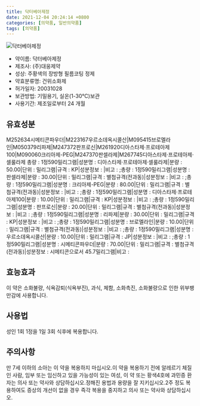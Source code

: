 ```yaml
---
title: 닥터베아제정
date: 2021-12-04 20:24:14 +0800
categories: [의약품, 일반의약품]
tags: [의약품]
---
```

![닥터베아제정](https://nedrug.mfds.go.kr/pbp/cmn/itemImageDownload/148647963523800122)

- 약이름: 닥터베아제정
- 제조사: (주)대웅제약
- 성상: 주황색의 장방형 필름코팅 정제
- 약효분류명: 건위소화제
- 허가일자: 20031028
- 보관방법: 기밀용기, 실온(1-30℃)보관
- 사용기간: 제조일로부터 24 개월
## 유효성분
M252634시메티콘파우더|M223167우르소데옥시콜산|M095415브로멜라인|M050379리파제|M247372판프로신|M261920디아스타제·프로테아제100|M090060크리아제-PEG|M247370판셀라제|M267745디아스타제·프로테아제·셀룰라제
총량 : 1정590밀리그램|성분명 : 디아스타제·프로테아제·셀룰라제|분량 : 50.00|단위 : 밀리그램|규격 : KP|성분정보 : |비고 : ;총량 : 1정590밀리그램|성분명 : 판셀라제|분량 : 30.00|단위 : 밀리그램|규격 : 별첨규격(전과동)|성분정보 : |비고 : ;총량 : 1정590밀리그램|성분명 : 크리아제-PEG|분량 : 80.00|단위 : 밀리그램|규격 : 별첨규격(전과동)|성분정보 : |비고 : ;총량 : 1정590밀리그램|성분명 : 디아스타제·프로테아제100|분량 : 10.00|단위 : 밀리그램|규격 : KP|성분정보 : |비고 : ;총량 : 1정590밀리그램|성분명 : 판프로신|분량 : 20.00|단위 : 밀리그램|규격 : 별첨규격(전과동)|성분정보 : |비고 : ;총량 : 1정590밀리그램|성분명 : 리파제|분량 : 30.00|단위 : 밀리그램|규격 : KP|성분정보 : |비고 : ;총량 : 1정590밀리그램|성분명 : 브로멜라인|분량 : 10.00|단위 : 밀리그램|규격 : 별첨규격(전과동)|성분정보 : |비고 : ;총량 : 1정590밀리그램|성분명 : 우르소데옥시콜산|분량 : 10.00|단위 : 밀리그램|규격 : JP|성분정보 : |비고 : ;총량 : 1정590밀리그램|성분명 : 시메티콘파우더|분량 : 70.00|단위 : 밀리그램|규격 : 별첨규격(전과동)|성분정보 : 시메티콘으로서 45.7밀리그램|비고 :
## 효능효과
이 약은 소화불량, 식욕감퇴(식욕부진), 과식, 체함, 소화촉진, 소화불량으로 인한 위부팽만감에 사용합니다.
## 사용법
성인 1회 1정을 1일 3회 식후에 복용합니다.
## 주의사항
만 7세 이하의 소아는 이 약을 복용하지 마십시오.이 약을 복용하기 전에 알레르기 체질인 사람, 임부 또는 임신하고 있을 가능성이 있는 여성, 이 약 또는 황색4호에 과민증 환자는 의사 또는 약사와 상담하십시오.정해진 용법과 용량을 잘 지키십시오.2주 정도 복용하여도 증상의 개선이 없을 경우 즉각 복용을 중지하고 의사 또는 약사와 상담하십시오.
